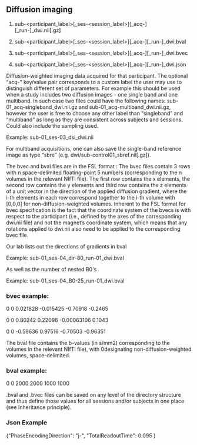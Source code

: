 ## Diffusion imaging

  1) sub-<participant_label>[_ses-<session_label>][_acq-<label>][_run-<index>]_dwi.nii[.gz]
  
  2) sub-<participant_label>[_ses-<session_label>][_acq-<label>][_run-<index>]_dwi.bval
  
  3) sub-<participant_label>[_ses-<session_label>][_acq-<label>][_run-<index>]_dwi.bvec
  
  4) sub-<participant_label>[_ses-<session_label>][_acq-<label>][_run-<index>]_dwi.json

Diffusion-weighted imaging data acquired for that participant. The optional “acq-<label>” key/value pair
corresponds to a custom label the user may use to distinguish different set of parameters. For example this should
be used when a study includes two diffusion images - one single band and one multiband. In such case two files
could have the following names: sub-01_acq-singleband_dwi.nii.gz and sub-01_acq-multiband_dwi.nii.gz, however the user is free to choose any other label than “singleband” and “multiband” as long as they are consistent across subjects and sessions. Could also include the sampling used. 
  
 Example:
 sub-01_ses-03_dsi_dwi.nii

For multiband acquisitions, one can also save the single-band reference image as type “sbre” (e.g. dwi/sub-control01_sbref.nii[.gz]).

The bvec and bval files are in the FSL format : The bvec files contain 3 rows with n space-delimited floating-point 5 numbers (corresponding to the n volumes in the relevant NIfTI file). The first row contains the x elements, the second row contains the y elements and third row contains the z elements of a unit vector in the direction of the applied diffusion gradient, where the i-th elements in each row correspond together to the i-th volume with [0,0,0] for non-diffusion-weighted volumes. Inherent to the FSL format for bvec specification is the fact that the coordinate system of the bvecs is with respect to the participant (i.e., defined by the axes of the corresponding dwi.nii file) and not the magnet’s coordinate system, which means that any rotations applied to dwi.nii also need to be applied to the corresponding bvec file.

Our lab lists out the directions of gradients in bval

Example: sub-01_ses-04_dir-80_run-01_dwi.bval

As well as the number of nested B0's

Example: sub-01_ses-04_B0-25_run-01_dwi.bval


### bvec example: 

0 0 0.021828 -0.015425 -0.70918 -0.2465

0 0 0.80242 0.22098 -0.00063106 0.1043

0 0 -0.59636 0.97516 -0.70503 -0.96351

The bval file contains the b-values (in s/mm2) corresponding to the volumes in the relevant NIfTI file), with 0designating non-diffusion-weighted volumes, space-delimited.

### bval example: 

0 0 2000 2000 1000 1000

.bval and .bvec files can be saved on any level of the directory structure and thus define those values for all sessions
and/or subjects in one place (see Inheritance principle).

### Json Example

{"PhaseEncodingDirection": "j-",
"TotalReadoutTime": 0.095
}

